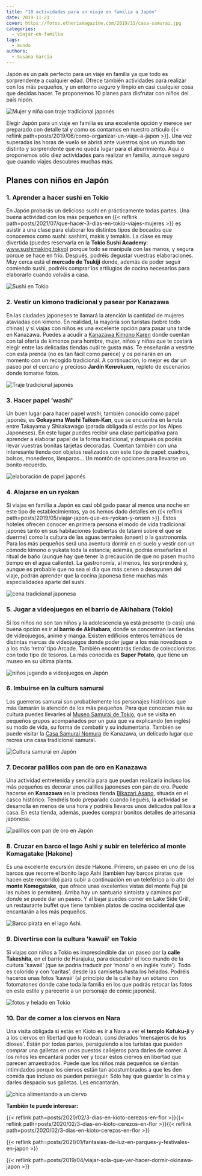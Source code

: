 ```yaml
---
title: "10 actividades para un viaje en familia a Japón"
date: 2019-11-21
cover: https://fotos.etheriamagazine.com/2019/11/casa-samurai.jpg
categories: 
  - viajar-en-familia
tags: 
  - mundo
authors: 
  - Susana García
---
```


Japón es un país perfecto para un viaje en familia ya que todo es sorprendente a 
cualquier edad. Ofrece también actividades para realizar con los más pequeños, y un 
entorno seguro y limpio en casi cualquier cosa que decidas hacer. Te proponemos 10 
planes para disfrutar con niños del país nipón. 

![Mujer y niña con traje tradicional japonés](https://fotos.etheriamagazine.com/2019/11/Japon-paseo-kimono.jpg "Fotos con kimonos en el Jardín Kenrokuen de Kanazawa. © SG")

Elegir Japón para un viaje en familia es una excelente opción y merece ser preparado con 
detalle tal y como os contamos en nuestro artículo {{< reflink 
path=posts/2019/06/como-organizar-un-viaje-a-japon >}}. Una vez superadas las horas de 
vuelo se abrirá ante vuestros ojos un mundo tan distinto y sorprendente que no queda 
lugar para el aburrimiento. Aquí o proponemos sólo diez actividades para realizar en 
familia, aunque seguro que cuando viajes descubres muchas más. 

## Planes con niños en Japón

### 1\. Aprender a hacer sushi en Tokio

En Japón probarás un delicioso sushi en prácticamente todas partes. Una buena actividad 
con los más pequeños en {{< reflink 
path=posts/2021/07/que-hacer-3-dias-en-tokio-viajes-mujeres >}} es asistir a una clase 
para elaborar los distintos tipos de bocados que conocemos como sushi: sashimi, makis y 
temakis. La clase es muy divertida (puedes reservarla en la **Tokio Sushi Academy**: 
www.sushimaking.tokyo) porque todo se manipula con las manos, y segura porque se hace en 
frío. Después, podréis degustar vuestras elaboraciones. Muy cerca está el **mercado de 
Tsukiji** donde, además de poder seguir comiendo sushi, podréis comprar los artilugios 
de cocina necesarios para elaborarlo cuando volváis a casa. 

![Sushi en Tokio](https://fotos.etheriamagazine.com/2019/11/japon-clase-sushi.jpg "Clase de sushi en Tokio. © SG")

### 2\. Vestir un kimono tradicional y pasear por Kanazawa

En las ciudades japoneses te llamará la atención la cantidad de mujeres ataviadas con 
kimono. En realidad, la mayoría son turistas (sobre todo chinas) y si viajas con niños 
es una excelente opción para pasar una tarde en Kanazawa. Puedes a acudir a [Kanazawa 
Kimono Karen](https://www.kimono-karen.jp) donde cuentan con tal oferta de kimonos para 
hombre, mujer, niños y niñas que te costará elegir entre las delicadas tiendas cuál te 
gusta más. Te enseñarán a vestirte con esta prenda (no es tan fácil como parece) y os 
peinarán en un momento con un recogido tradicional. A continuación, lo mejor es dar un 
paseo por el cercano y precioso **Jardín Kenrokuen**, repleto de escenarios donde 
tomarse fotos. 

![Traje tradicional japonés](https://fotos.etheriamagazine.com/2019/11/japon-kimono-kanazawa.jpg "Fotos en el Jardín Kenrokuen y detalle de peinado. © SG")

### 3\. Hacer papel 'washi'

Un buen lugar para hacer papel _washi_, también conocido como papel japonés, es 
**Gokayama Washi Taiken-Kan**, que se encuentra en la ruta entre Takayama y Shirakawago 
(parada obligada si estás por los Alpes Japoneses). En este lugar puedes recibir una 
clase participativa para aprender a elaborar papel de la forma tradicional, y después os 
podéis llevar vuestras bonitas tarjetas decoradas. Cuentan también con una interesante 
tienda con objetos realizados con este tipo de papel: cuadros, bolsos, monederos, 
lámparas... Un montón de opciones para llevarse un bonito recuerdo. 

![elaboración de papel japonés](https://fotos.etheriamagazine.com/2019/11/Japon-hacer-washi.jpg "Clase de papel 'washi'. © SG")

### 4\. Alojarse en un ryokan

Si viajas en familia a Japón es casi obligado pasar al menos una noche en este tipo de 
establecimientos, ya os hemos dado detalles en {{< reflink 
path=posts/2019/05/viajar-japon-que-es-ryokan-y-onsen >}}. Estos hoteles ofrecen conocer 
en primera persona el modo de vida tradicional japonés tanto en sus habitaciones 
(cubiertas de tatami sobre el que se duerme) como la cultura de las aguas termales 
(onsen) o la gastronomía. Para los más pequeños será una aventura dormir en el suelo y 
vestir con un cómodo kimono o yukata toda la estancia; además, podrás enseñarles el 
ritual de baño (aunque hay que tener la precaución de que no pasen mucho tiempo en el 
agua caliente). La gastronomía, al menos, les sorprenderá y, aunque es probable que no 
sea el día que más cenen o desayunen del viaje, podrán aprender que la cocina japonesa 
tiene muchas más especialidades aparte del sushi. 

![cena tradicional japonesa](https://fotos.etheriamagazine.com/2019/11/Japon-ninos-ryokan.jpg "Cena y detalle del pasillo del ryokan Gora Kadan de Hakone. © SG")

### 5\. Jugar a videojuegos en el barrio de Akihabara (Tokio)

Si los niños no son tan niños y la adolescencia ya está presente (o casi) una buena 
opción es ir al **barrio de Akihabara**, donde se concentran las tiendas de videojuegos, 
anime y manga. Existen edificios enteros temáticos de distintas marcas de videojuegos 
donde poder jugar a los más novedosos o a los más ‘retro’ tipo Arcade. También 
encontrarás tiendas de coleccionistas con todo tipo de tesoros. La más conocida es 
**Super Potato**, que tiene un museo en su última planta. 

![niños jugando a videojuegos en Japón](https://fotos.etheriamagazine.com/2019/11/Japon-akihabara.jpg "Barrio de Akihabara y juegos Arcade. © SG")

### 6\. Imbuirse en la cultura samurai

Los guerreros samurai son probablemente los personajes históricos que más llamarán la 
atención de los más pequeños. Para que conozcan más su cultura puedes llevarles al 
[Museo Samurai de Tokio](https://www.samuraimuseum.jp/en/index.html), que se visita en 
pequeños grupos acompañados por un guía que va explicando (en inglés) su modo de vida, 
su forma de combatir y su indumentaria. También se puede visitar la [Casa Samurai 
Nomura](http://www.nomurake.com) de Kanazawa, un delicado lugar que recrea una casa 
tradicional samurai. 

![Cultura samurai en Japón](https://fotos.etheriamagazine.com/2019/11/japon-samurais.jpg "Estanque de la Casa Samurai Nomura de Kanazawa y máscara en el Museo Samurai. © SG")

### 7\. Decorar palillos con pan de oro en Kanazawa

Una actividad entretenida y sencilla para que puedan realizarla incluso los más pequeños 
es decorar unos palillos japoneses con pan de oro. Puede hacerse en **Kanazawa** en la 
preciosa tienda [Bikazari 
Asano](https://enkanazawa.hakuichi.co.jp/shop/kanazawa-asano.php), situada en el casco 
histórico. Tendréis todo preparado cuando lleguéis, la actividad se desarrolla en menos 
de una hora y podréis llevaros unos delicados palillos a casa. En esta tienda, además, 
puedes comprar bonitos detalles de artesanía japonesa. 

![palillos con pan de oro en Japón](https://fotos.etheriamagazine.com/2019/11/Japon-ninos-palillos-pan-oro.jpg "Clase para decorar palillos con pan de oro en Kanazawa. © SG")

### 8\. Cruzar en barco el lago Ashi y subir en teleférico al monte Komagatake (Hakone)

Es una excelente excursión desde Hakone. Primero, un paseo en uno de los barcos que 
recorre el bonito lago Ashi (también hay barcos piratas que hacen este recorrido) para 
subir a continuación en un teleférico a lo alto del **monte Komogatake**, que ofrece 
unas excelentes vistas del monte Fuji (si las nubes lo permiten). Arriba hay un 
santuario sintoísta y caminos por donde se puede dar un paseo. Y al bajar puedes comer 
en Lake Side Grill, un restaurante buffet que tiene también platos de cocina occidental 
que encantarán a los más pequeños. 

![Barco pirata en el lago Ashi.](https://fotos.etheriamagazine.com/2019/11/Japon-ninos-ashi.jpg "Barco pirata en el lago Ashi. © SG")

### 9\. Divertirse con la cultura 'kawaii' en Tokio

Si viajas con niños a Tokio es imprescindible dar un paseo por la **calle Takeshita**, 
en el barrio de Harajuku, para descubrir el loco mundo de la cultura 'kawaii' (que se 
podría traducir por ‘mono’ o en inglés ‘cute’). Todo es colorido y con ‘caritas’, desde 
las camisetas hasta los helados. Podréis haceros unas fotos ‘kawaii’ (al principio de la 
calle hay un sótano con fotomatones donde cabe toda la familia en los que podrás retocar 
las fotos en este estilo y parecerte a un personaje de cómic japonés). 

![fotos y helado en Tokio](https://fotos.etheriamagazine.com/2019/11/Japon-kawaii-fotos-helado.jpg "Mundo 'kawaii': fotomatón para grupos y helado. © SG")

### 10\. Dar de comer a los ciervos en Nara

Una visita obligada si estás en Kioto es ir a Nara a ver el **templo Kofuku-ji** y a los 
ciervos en libertad que lo rodean, considerados 'mensajeros de los dioses'. Están por 
todas partes, persiguiendo a los turistas que pueden comprar una galletas en unos 
puestos callejeros para darles de comer. A los niños les encantará poder ver y tocar 
estos ciervos en libertad que parecen amaestrados. Puede que los niños más pequeños se 
sientan intimidados porque los ciervos están tan acostumbrados a que les den comida que 
incluso os pueden perseguir. Sólo hay que guardar la calma y darles despacio sus 
galletas. Les encantarán. 

![chica alimentando a un ciervo](https://fotos.etheriamagazine.com/2019/11/Nara-ciervos.jpg "Ciervos en Nara. © SG")

**También te puede interesar:** 

{{< reflink path=posts/2020/02/3-dias-en-kioto-cerezos-en-flor >}}{{< reflink 
path=posts/2020/02/3-dias-en-kioto-cerezos-en-flor >}}{{< reflink 
path=posts/2020/02/3-dias-en-kioto-cerezos-en-flor >}} 

{{< reflink path=posts/2021/01/fantasias-de-luz-en-parques-y-festivales-en-japon >}} 

{{< reflink path=posts/2019/04/viajar-sola-que-ver-hacer-dormir-okinawa-japon >}}
